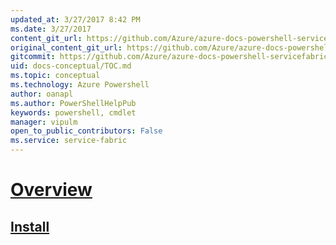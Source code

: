 ```yaml
---
updated_at: 3/27/2017 8:42 PM
ms.date: 3/27/2017
content_git_url: https://github.com/Azure/azure-docs-powershell-servicefabric/blob/master/Service-Fabric-cmdlets/docs-conceptual/TOC.md
original_content_git_url: https://github.com/Azure/azure-docs-powershell-servicefabric/blob/master/Service-Fabric-cmdlets/docs-conceptual/TOC.md
gitcommit: https://github.com/Azure/azure-docs-powershell-servicefabric/blob/e63cf826edada2ef41fc5d5e04c7160a1c25c682/Service-Fabric-cmdlets/docs-conceptual/TOC.md
uid: docs-conceptual/TOC.md
ms.topic: conceptual
ms.technology: Azure Powershell
author: oanapl
ms.author: PowerShellHelpPub
keywords: powershell, cmdlet
manager: vipulm
open_to_public_contributors: False
ms.service: service-fabric
---
```

# [Overview](overview)
## [Install](install-azure-ps)
